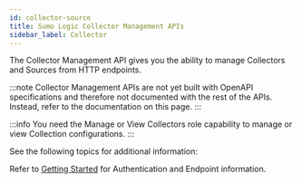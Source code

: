 ```yaml
---
id: collector-source
title: Sumo Logic Collector Management APIs
sidebar_label: Collector
---
```


The Collector Management API gives you the ability to manage Collectors and Sources from HTTP endpoints.

:::note
Collector Management APIs are not yet built with OpenAPI specifications and therefore not documented with the rest of the APIs. Instead, refer to the documentation on this page.
:::

:::info
You need the Manage or View Collectors role capability to manage or view Collection configurations.
:::

See the following topics for additional information:

Refer to [Getting Started](docs/api/index.md) for Authentication and Endpoint information.
